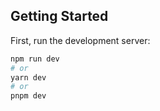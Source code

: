## Getting Started

First, run the development server:

```bash
npm run dev
# or
yarn dev
# or
pnpm dev
```

